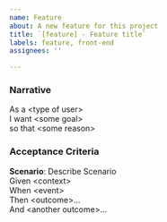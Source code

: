 ```yaml
---
name: Feature
about: A new feature for this project
title: `[feature] - Feature title`
labels: feature, front-end
assignees: ''

---
```


### Narrative

As a \<type of user>  
I want \<some goal>  
so that \<some reason>
 
### Acceptance Criteria 

**Scenario**: Describe Scenario   
Given \<context>  
When  \<event>  
Then  \<outcome>...  
And \<another outcome>...
